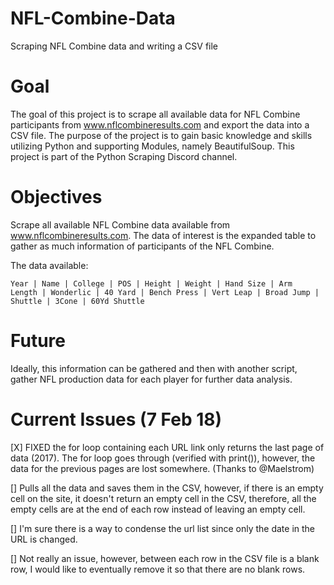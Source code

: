 # NFL-Combine-Data
Scraping NFL Combine data and writing a CSV file

# Goal
The goal of this project is to scrape all available data for NFL Combine participants from www.nflcombineresults.com and export the data into a CSV file. The purpose of the project is to gain basic knowledge and skills utilizing Python and supporting Modules, namely BeautifulSoup. This project is part of the Python Scraping Discord channel.

# Objectives
Scrape all available NFL Combine data available from www.nflcombineresults.com. The data of interest is the expanded table to gather as much information of participants of the NFL Combine.

The data available:

<code>Year | Name | College | POS | Height | Weight | Hand Size | Arm Length | Wonderlic | 40 Yard | Bench Press | Vert Leap | Broad Jump | Shuttle | 3Cone | 60Yd Shuttle</code>

# Future
Ideally, this information can be gathered and then with another script, gather NFL production data for each player for further data analysis.

# Current Issues (7 Feb 18)
[X] FIXED the for loop containing each URL link only returns the last page of data (2017). The for loop goes through (verified with print()), however, the data for the previous pages are lost somewhere. (Thanks to @Maelstrom)

[] Pulls all the data and saves them in the CSV, however, if there is an empty cell on the site, it doesn't return an empty cell in the CSV, therefore, all the empty cells are at the end of each row instead of leaving an empty cell.

[] I'm sure there is a way to condense the url list since only the date in the URL is changed.

[] Not really an issue, however, between each row in the CSV file is a blank row, I would like to eventually remove it so that there are no blank rows.
